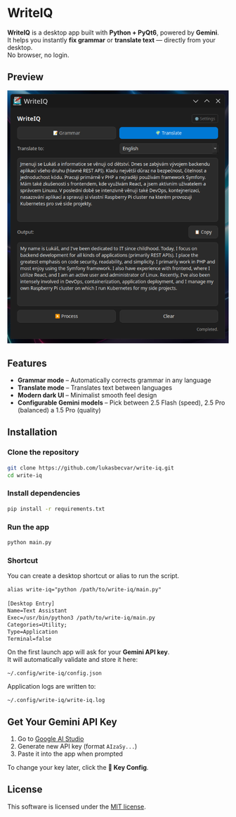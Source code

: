 # WriteIQ
**WriteIQ** is a desktop app built with **Python + PyQt6**, powered by **Gemini**.  
It helps you instantly **fix grammar** or **translate text** — directly from your desktop.  
No browser, no login.

## Preview
![Preview](.github/assets/preview.png)

## Features
- **Grammar mode** – Automatically corrects grammar in any language  
- **Translate mode** – Translates text between languages  
- **Modern dark UI** – Minimalist smooth feel design  
- **Configurable Gemini models** – Pick between 2.5 Flash (speed), 2.5 Pro (balanced) a 1.5 Pro (quality)  

## Installation
### Clone the repository
```bash
git clone https://github.com/lukasbecvar/write-iq.git
cd write-iq
```

### Install dependencies
```bash
pip install -r requirements.txt
```

### Run the app
```bash
python main.py
```

### Shortcut
You can create a desktop shortcut or alias to run the script.
```text
alias write-iq="python /path/to/write-iq/main.py"

[Desktop Entry]
Name=Text Assistant
Exec=/usr/bin/python3 /path/to/write-iq/main.py
Categories=Utility;
Type=Application
Terminal=false
```

On the first launch app will ask for your **Gemini API key**.  
It will automatically validate and store it here:
```
~/.config/write-iq/config.json
```

Application logs are written to:
```
~/.config/write-iq/write-iq.log
```

## Get Your Gemini API Key
1. Go to [Google AI Studio](https://aistudio.google.com/app/apikey)  
2. Generate new API key (format `AIzaSy...`)  
3. Paste it into the app when prompted  

To change your key later, click the **🔑 Key Config**.

## License
This software is licensed under the [MIT license](LICENSE). 
